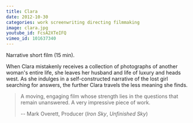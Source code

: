 ```yaml
---
title: Clara
date: 2012-10-30
categories: work screenwriting directing filmmaking
image: clara.jpg
youtube_id: FcsA2XTeIFQ
vimeo_id: 101637340
---
```


Narrative short film (15 min).

When Clara mistakenly receives a collection of photographs of another woman's
entire life, she leaves her husband and life of luxury and heads west. As she
indulges in a self-constructed narrative of the lost girl searching for
answers, the further Clara travels the less meaning she finds.

> A moving, engaging film whose strength lies in the questions that remain
> unanswered. A very impressive piece of work.
>
> -- Mark Overett, Producer (_Iron Sky_, _Unfinished Sky_)
